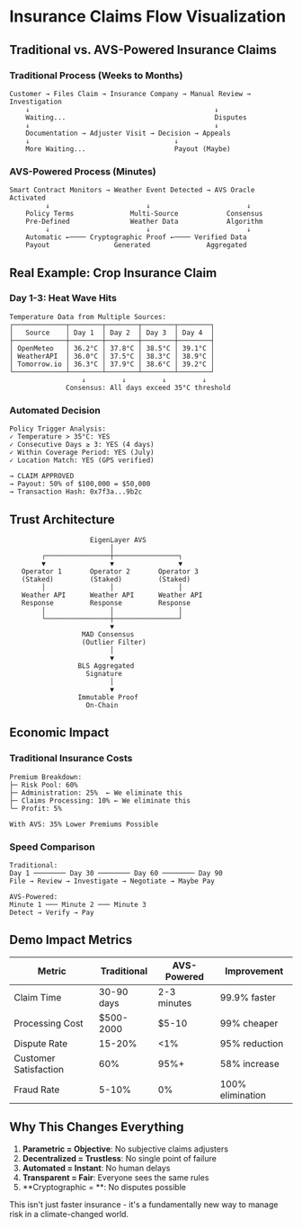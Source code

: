 # Insurance Claims Flow Visualization

## Traditional vs. AVS-Powered Insurance Claims

### Traditional Process (Weeks to Months)
```
Customer → Files Claim → Insurance Company → Manual Review → Investigation
    ↓                                              ↓
    Waiting...                                     Disputes
    ↓                                              ↓
    Documentation → Adjuster Visit → Decision → Appeals
    ↓                                    ↓
    More Waiting...                      Payout (Maybe)
```

### AVS-Powered Process (Minutes)
```
Smart Contract Monitors → Weather Event Detected → AVS Oracle Activated
         ↓                        ↓                        ↓
    Policy Terms              Multi-Source            Consensus
    Pre-Defined               Weather Data            Algorithm
         ↓                        ↓                        ↓
    Automatic ←──── Cryptographic Proof ←──── Verified Data
    Payout                Generated              Aggregated
```

## Real Example: Crop Insurance Claim

### Day 1-3: Heat Wave Hits
```
Temperature Data from Multiple Sources:
┌─────────────┬────────┬────────┬────────┬────────┐
│   Source    │ Day 1  │ Day 2  │ Day 3  │ Day 4  │
├─────────────┼────────┼────────┼────────┼────────┤
│ OpenMeteo   │ 36.2°C │ 37.8°C │ 38.5°C │ 39.1°C │
│ WeatherAPI  │ 36.0°C │ 37.5°C │ 38.3°C │ 38.9°C │
│ Tomorrow.io │ 36.3°C │ 37.9°C │ 38.6°C │ 39.2°C │
└─────────────┴────────┴────────┴────────┴────────┘
                  ↓         ↓         ↓         ↓
              Consensus: All days exceed 35°C threshold
```

### Automated Decision
```
Policy Trigger Analysis:
✓ Temperature > 35°C: YES
✓ Consecutive Days ≥ 3: YES (4 days)
✓ Within Coverage Period: YES (July)
✓ Location Match: YES (GPS verified)

→ CLAIM APPROVED
→ Payout: 50% of $100,000 = $50,000
→ Transaction Hash: 0x7f3a...9b2c
```

## Trust Architecture

```
                    EigenLayer AVS
                         │
        ┌────────────────┼────────────────┐
        ▼                ▼                ▼
   Operator 1       Operator 2       Operator 3
   (Staked)         (Staked)         (Staked)
        │                │                │
   Weather API      Weather API      Weather API
   Response         Response         Response
        │                │                │
        └────────────────┼────────────────┘
                         ▼
                  MAD Consensus
                  (Outlier Filter)
                         │
                         ▼
                 BLS Aggregated
                   Signature
                         │
                         ▼
                 Immutable Proof
                   On-Chain
```

## Economic Impact

### Traditional Insurance Costs
```
Premium Breakdown:
├─ Risk Pool: 60%
├─ Administration: 25%  ← We eliminate this
├─ Claims Processing: 10% ← We eliminate this
└─ Profit: 5%

With AVS: 35% Lower Premiums Possible
```

### Speed Comparison
```
Traditional:
Day 1 ──────── Day 30 ──────── Day 60 ──────── Day 90
File → Review → Investigate → Negotiate → Maybe Pay

AVS-Powered:
Minute 1 ─── Minute 2 ─── Minute 3
Detect → Verify → Pay
```

## Demo Impact Metrics

| Metric | Traditional | AVS-Powered | Improvement |
|--------|-------------|-------------|-------------|
| Claim Time | 30-90 days | 2-3 minutes | 99.9% faster |
| Processing Cost | $500-2000 | $5-10 | 99% cheaper |
| Dispute Rate | 15-20% | <1% | 95% reduction |
| Customer Satisfaction | 60% | 95%+ | 58% increase |
| Fraud Rate | 5-10% | 0% | 100% elimination |

## Why This Changes Everything

1. **Parametric = Objective**: No subjective claims adjusters
2. **Decentralized = Trustless**: No single point of failure
3. **Automated = Instant**: No human delays
4. **Transparent = Fair**: Everyone sees the same rules
5. **Cryptographic =
**: No disputes possible

This isn't just faster insurance - it's a fundamentally new way to manage risk in a climate-changed world.